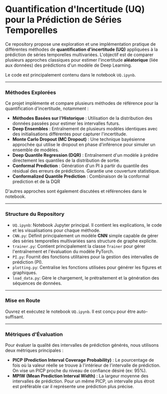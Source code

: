 # Quantification d'Incertitude (UQ) pour la Prédiction de Séries Temporelles

Ce repository propose une exploration et une implémentation pratique de différentes méthodes de **quantification d'incertitude (UQ)** appliquées à la prédiction de séries temporelles multivariées. 
L'objectif est de comparer plusieurs approches classiques pour estimer l'incertitude **aléatorique** (liée aux données) des prédictions d'un modèle de Deep Learning.

Le code est principalement contenu dans le notebook `UQ.ipynb`.
***

### Méthodes Explorées

Ce projet implémente et compare plusieurs méthodes de référence pour la quantification d'incertitude, notamment :

* **Méthodes Basées sur l'Historique** : Utilisation de la distribution des données passées pour estimer les intervalles futurs.
* **Deep Ensembles** : Entraînement de plusieurs modèles identiques avec des initialisations différentes pour capturer l'incertitude.
* **Monte Carlo Dropout (MC Dropout)** : Une technique bayésienne approchée qui utilise le dropout en phase d'inférence pour simuler un ensemble de modèles.
* **Deep Quantile Regression (DQR)** : Entraînement d'un modèle à prédire directement les quantiles de la distribution de sortie.
* **Conformal Prediction** : Génération d'un PI à partir du quantile des résidual des erreurs de prédictions. Garantie une couverture statistique.
* **Conformalized Quantile Prediction** : Combinaison de la conformal prediction et de la DQR

D'autres approches sont également discutées et référencées dans le notebook.

***

### Structure du Repository

* `UQ.ipynb`: Notebook Jupyter principal. Il contient les explications, le code et les visualisations pour chaque méthode.
* `CNN.py`: Définit principalement un modèle **CNN** simple capable de gérer des séries temporelles multivariées sans structure de graphe explicite.
* `trainer.py`: Contient principalement la classe `Trainer` pour gérer l'entraînement et l'évaluation du modèle PyTorch.
* `PI.py`: Fournit des fonctions utilitaires pour la gestion des intervalles de prédiction (PI).
* `plotting.py`: Centralise les fonctions utilisées pour générer les figures et graphiques.
* `load_data.py`: Gère le chargement, le prétraitement et la génération des séquences de données.

***

### Mise en Route

Ouvrez et exécutez le notebook `UQ.ipynb`. Il est conçu pour être auto-suffisant.

***

### Métriques d'Évaluation

Pour évaluer la qualité des intervalles de prédiction générés, nous utilisons deux métriques principales :

* **PICP (Prediction Interval Coverage Probability)** : Le pourcentage de fois où la valeur réelle se trouve à l'intérieur de l'intervalle de prédiction. On vise un PICP proche du niveau de confiance désiré (ex: 95%).
* **MPIW (Mean Prediction Interval Width)** : La largeur moyenne des intervalles de prédiction. Pour un même PICP, un intervalle plus étroit est préférable car il représente une prédiction plus précise.
